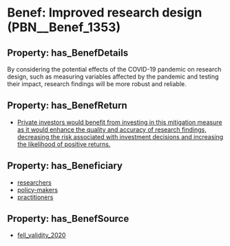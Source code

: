 # Benef: __Improved research design__ (PBN__Benef_1353)

## Property: has_BenefDetails

By considering the potential effects of the COVID-19 pandemic on research design, such as measuring variables affected by the pandemic and testing their impact, research findings will be more robust and reliable.

## Property: has_BenefReturn

* [Private investors would benefit from investing in this mitigation measure as it would enhance the quality and accuracy of research findings, decreasing the risk associated with investment decisions and increasing the likelihood of positive returns.](../BenefReturn/PBN__BenefReturn_1535)

## Property: has_Beneficiary

* [researchers](../Stakeholder/PBN__Stakeholder_2)
* [policy-makers](../Stakeholder/PBN__Stakeholder_229)
* [practitioners](../Stakeholder/PBN__Stakeholder_228)

## Property: has_BenefSource

* [fell_validity_2020](../Article/PBN__Article_289)

